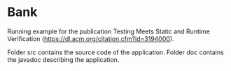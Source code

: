# Bank
Running example for the publication Testing Meets Static and Runtime Verification (https://dl.acm.org/citation.cfm?id=3194000).

 Folder src contains the source code of the application.
 Folder doc contains the javadoc describing the application.
